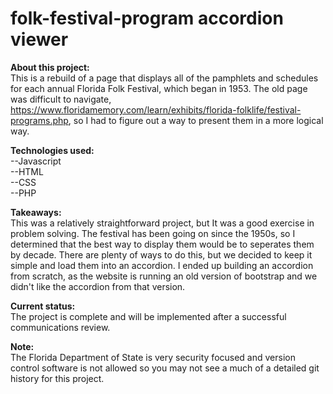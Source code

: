 # folk-festival-program accordion viewer
<b>About this project:</b><br/> 
This is a rebuild of a page that displays all of the pamphlets and schedules for each annual Florida Folk Festival, which began in 1953. The old page was difficult to navigate, <a>https://www.floridamemory.com/learn/exhibits/florida-folklife/festival-programs.php<a/>, so I had to figure out a way to present them in a more logical way.  

<b>Technologies used:</b><br/> 
--Javascript<br/>
--HTML<br/>
--CSS<br/>
--PHP<br/>

<b>Takeaways:</b><br/> 
This was a relatively straightforward project, but It was a good exercise in problem solving. The festival has been going on since the 1950s, so I determined that the best way to display them would be to seperates them by decade. There are plenty of ways to do this, but we decided to keep it simple and load them into an accordion. I ended up building an accordion from scratch, as the website is running an old version of bootstrap and we didn't like the accordion from that version. 

<b>Current status:</b><br/> 
The project is complete and will be implemented after a successful communications review. 

<b>Note:</b><br/> 
The Florida Department of State is very security focused and version control software is not allowed so you may not see a much of a detailed git history for this project.

